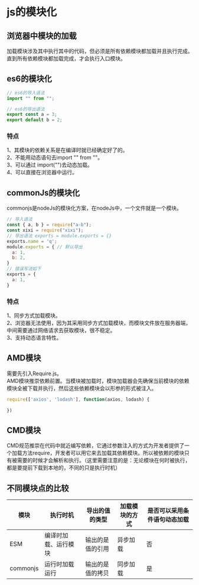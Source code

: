 # js的模块化
## 浏览器中模块的加载
加载模块涉及其中执行其中的代码，但必须是所有依赖模块都加载并且执行完成。直到所有依赖模块都加载完成，才会执行入口模块。
## es6的模块化
```js
// es6的导入语法
import "" from "";

// es6的导出语法
export const a = 3;
export default b = 2;
```
### 特点
1、其模块的依赖关系是在编译时就已经确定好了的。   
2、不能用动态语句去import "" from ""。   
3、可以通过 import("")去动态加载。   
4、可以直接在浏览器中运行。   
## commonJs的模块化
commonjs是nodeJs的模块化方案，在nodeJs中，一个文件就是一个模块。   
```js
// 导入语法
const { a, b } = require("a-b");
const xixi = require("xixi");
// 导出语法 exports = module.exports = {}
exports.name = 'q';
module.exports = { // 默认导出
  a: 1,
  b: 2,
}
// 错误写法如下
exports = {
  a: 1,
}
```
### 特点
1、同步方式加载模块。   
2、浏览器无法使用，因为其采用同步方式加载模块，而模块文件放在服务器端，中间需要通过网络请求去获取模块，很不稳定。   
3、支持动态语言特性。  

## AMD模块
需要先引入Require.js。   
AMD模块推崇依赖前置。当模块被加载时，模块加载器会先确保当前模块的依赖模块全被下载并执行，然后这些依赖模块会以形参的形式被注入。   
```js
require(['axios', 'lodash'], function(axios, lodash) {
  
})
```

## CMD模块
CMD规范推崇在代码中就近编写依赖，它通过参数注入的方式为开发者提供了一个加载方法require，开发者可以用它来去加载其依赖模块。所以被依赖的模块只有被需要的时候才会解析和执行。（这里需要注意的是：无论模块在何时被执行，都是要提前下载到本地的，不同的只是执行时机）  


## 不同模块点的比较
| 模块         | 执行时机 | 导出的值的类型 | 加载模块的方式 | 是否可以采用条件语句动态加载 |
| ----------- | ----------- | ------- | -------- | -------- |
| ESM | 编译时加载、运行模块 | 输出的是值的引用 | 异步加载 | 否 |
| commonjs | 运行时加载运行 | 输出的是值的拷贝 | 同步加载 | 是 |
